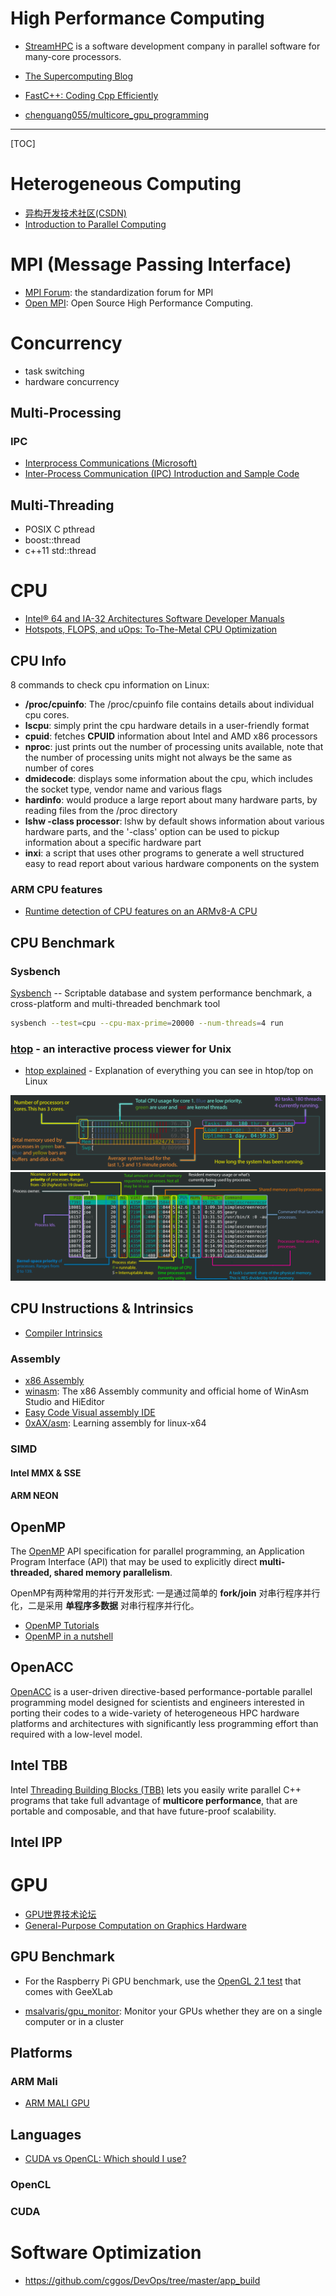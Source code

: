 # High Performance Computing

* [StreamHPC](https://streamhpc.com/) is a software development company in parallel software for many-core processors.

* [The Supercomputing Blog](http://supercomputingblog.com/)
* [FastC++: Coding Cpp Efficiently](http://fastcpp.blogspot.com/)
* [chenguang055/multicore_gpu_programming](https://github.com/chenguang055/multicore_gpu_programming)

-----

[TOC]

# Heterogeneous Computing

* [异构开发技术社区(CSDN)](http://hc.csdn.net/)
* [Introduction to Parallel Computing](https://computing.llnl.gov/tutorials/parallel_comp/)


# MPI (Message Passing Interface)
* [MPI Forum](https://www.mpi-forum.org/): the standardization forum for MPI
* [Open MPI](https://www.open-mpi.org/): Open Source High Performance Computing.


# Concurrency

* task switching
* hardware concurrency

## Multi-Processing

### IPC

* [Interprocess Communications (Microsoft)](https://docs.microsoft.com/en-us/windows/desktop/ipc/interprocess-communications)
* [Inter-Process Communication (IPC) Introduction and Sample Code](https://www.codeproject.com/articles/34073/inter-process-communication-ipc-introduction-and-s)


## Multi-Threading

* POSIX C pthread
* boost::thread
* c++11 std::thread


# CPU

* [Intel® 64 and IA-32 Architectures Software Developer Manuals](https://software.intel.com/en-us/articles/intel-sdm)
* [Hotspots, FLOPS, and uOps: To-The-Metal CPU Optimization](https://www.gdcvault.com/play/1014645/Hotspots-FLOPS-and-uOps-To)

## CPU Info

8 commands to check cpu information on Linux:  
* **/proc/cpuinfo**: The /proc/cpuinfo file contains details about individual cpu cores.
* **lscpu**: simply print the cpu hardware details in a user-friendly format
* **cpuid**: fetches **CPUID** information about Intel and AMD x86 processors
* **nproc**: just prints out the number of processing units available, note that the number of processing units might not always be the same as number of cores
* **dmidecode**: displays some information about the cpu, which includes the socket type, vendor name and various flags
* **hardinfo**: would produce a large report about many hardware parts, by reading files from the /proc directory
* **lshw -class processor**: lshw by default shows information about various hardware parts, and the '-class' option can be used to pickup information about a specific hardware part
* **inxi**: a script that uses other programs to generate a well structured easy to read report about various hardware components on the system

### ARM CPU features
* [Runtime detection of CPU features on an ARMv8-A CPU](https://community.arm.com/android-community/b/android/posts/runtime-detection-of-cpu-features-on-an-armv8-a-cpu)


## CPU Benchmark

### Sysbench
[Sysbench](https://github.com/akopytov/sysbench) -- Scriptable database and system performance benchmark, a cross-platform and multi-threaded benchmark tool
```bash
sysbench --test=cpu --cpu-max-prime=20000 --num-threads=4 run
```

### [htop](http://hisham.hm/htop/) - an interactive process viewer for Unix

* [htop explained](https://peteris.rocks/blog/htop/) - Explanation of everything you can see in htop/top on Linux

![htop_up](images/htop_upper.png)
![htop_bt](images/htop_lower.png)


## CPU Instructions & Intrinsics

* [Compiler Intrinsics](https://docs.microsoft.com/en-us/previous-versions/visualstudio/visual-studio-2010/26td21ds(v%3dvs.100))

### Assembly
* [x86 Assembly](https://en.wikibooks.org/wiki/X86_Assembly)
* [winasm](http://www.winasm.net/): The x86 Assembly community and official home of WinAsm Studio and HiEditor
* [Easy Code Visual assembly IDE](http://www.easycode.cat/)
* [0xAX/asm](https://github.com/0xAX/asm): Learning assembly for linux-x64

### SIMD
#### Intel MMX & SSE
#### ARM NEON


## OpenMP
The [OpenMP](https://www.openmp.org/) API specification for parallel programming, an Application Program Interface (API) that may be used to explicitly direct **multi-threaded, shared memory parallelism**.  

OpenMP有两种常用的并行开发形式: 一是通过简单的 **fork/join** 对串行程序并行化，二是采用 **单程序多数据** 对串行程序并行化。

* [OpenMP Tutorials](https://computing.llnl.gov/tutorials/openMP/)
* [OpenMP in a nutshell](http://www.bowdoin.edu/~ltoma/teaching/cs3225-GIS/fall16/Lectures/openmp.html)

## OpenACC

[OpenACC](https://www.openacc.org/) is a user-driven directive-based performance-portable parallel programming model designed for scientists and engineers interested in porting their codes to a wide-variety of heterogeneous HPC hardware platforms and architectures with significantly less programming effort than required with a low-level model.

## Intel TBB

Intel [Threading Building Blocks (TBB)](https://www.threadingbuildingblocks.org/) lets you easily write parallel C++ programs that take full advantage of **multicore performance**, that are portable and composable, and that have future-proof scalability.

## Intel IPP

# GPU

* [GPU世界技术论坛](http://bbs.gpuworld.cn/forum.php)
* [General-Purpose Computation on Graphics Hardware](http://gpgpu.org/)

## GPU Benchmark

* For the Raspberry Pi GPU benchmark, use the [OpenGL 2.1 test](https://www.geeks3d.com/20160215/raspberry-pi-opengl-2-1-support-tested-with-geexlab-0-9-6-0/) that comes with GeeXLab

* [msalvaris/gpu_monitor](https://github.com/msalvaris/gpu_monitor): Monitor your GPUs whether they are on a single computer or in a cluster

## Platforms

### ARM Mali
* [ARM MALI GPU](https://streamhpc.com/knowledge/sdks/arm-mali/)

## Languages

* [CUDA vs OpenCL: Which should I use?](https://wiki.tiker.net/CudaVsOpenCL)

### OpenCL
### CUDA


# Software Optimization
* https://github.com/cggos/DevOps/tree/master/app_build
